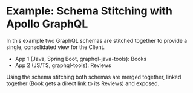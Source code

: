 # Example: Schema Stitching with Apollo GraphQL

In this example two GraphQL schemas are stitched together to provide a single, consolidated view for the Client.

* App 1 (Java, Spring Boot, graphql-java-tools): Books
* App 2 (JS/TS, graphql-tools): Reviews

Using the schema stitching both schemas are merged together, linked together (Book gets a direct link to its Reviews) and exposed.

